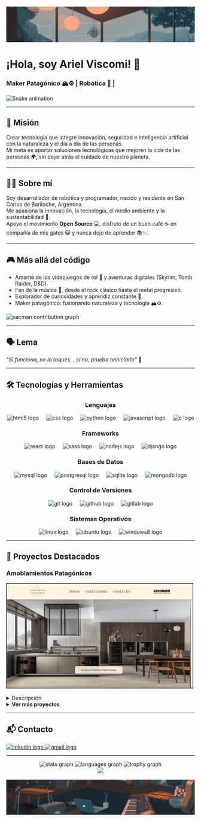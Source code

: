 ![Mi banner](./assets/banner1.png "Banner de mi perfil")

# ¡Hola, soy Ariel Viscomi! 👋  
### Maker Patagónico 🏔️⚙️ | Robótica 🤖 |

<img src="https://raw.githubusercontent.com/ariviscomi/ariviscomi/output/snake.svg" alt="Snake animation" />

---

## 🚀 Misión
Crear tecnología que integre innovación, seguridad e inteligencia artificial con la naturaleza y el día a día de las personas.  
Mi meta es aportar soluciones tecnológicas que mejoren la vida de las personas 🌍, sin dejar atrás el cuidado de nuestro planeta.

---

## 👨‍💻 Sobre mí
Soy desarrollador de robótica y programador, nacido y residente en San Carlos de Bariloche, Argentina.  
Me apasiona la innovación, la tecnología, el medio ambiente y la sustentabilidad 🌱.  
Apoyo el movimiento **Open Source** 💻, disfruto de un buen café ☕ en compañía de mis gatos 😺 y nunca dejo de aprender 📚✨.  

---

## 🎮 Más allá del código
- Amante de los videojuegos de rol 🎲 y aventuras digitales (Skyrim, Tomb Raider, D&D).  
- Fan de la música 🎸, desde el rock clásico hasta el metal progresivo.  
- Explorador de curiosidades y aprendiz constante 🧩.  
- Maker patagónico: fusionando naturaleza y tecnología 🏔️⚙️.
  
<picture>
  <source media="(prefers-color-scheme: dark)" srcset="https://raw.githubusercontent.com/ariviscomi/ariviscomi/output/pacman-contribution-graph-dark.svg">
  <source media="(prefers-color-scheme: light)" srcset="https://raw.githubusercontent.com/ariviscomi/ariviscomi/output/pacman-contribution-graph.svg">
  <img alt="pacman contribution graph" src="https://raw.githubusercontent.com/ariviscomi/ariviscomi/output/pacman-contribution-graph.svg">
</picture>

---

## 🗣️ Lema
*"Si funciona, no lo toques... si no, prueba reiniciarlo"* 🤖

---

## 🛠️ Tecnologías y Herramientas

<div align="center">
  <h3 width="100%">Lenguajes</h3>
  <img src="https://cdn.jsdelivr.net/gh/devicons/devicon/icons/html5/html5-original.svg" height="40" alt="html5 logo"  />
  <img width="12" />
  <img src="https://cdn.jsdelivr.net/gh/devicons/devicon/icons/css3/css3-original.svg" height="40" alt="css logo"  />
  <img width="12" />
  <img src="https://cdn.jsdelivr.net/gh/devicons/devicon/icons/python/python-original.svg" height="40" alt="python logo"  />
  <img width="12" />
  <img src="https://cdn.jsdelivr.net/gh/devicons/devicon/icons/javascript/javascript-original.svg" height="40" alt="javascript logo"  />
  <img width="12" />
  <img src="https://cdn.simpleicons.org/c/A8B9CC" height="40" alt="c logo"  />
</div>

<div align="center">
  <h3 width="100%">Frameworks</h3>
  <img src="https://cdn.jsdelivr.net/gh/devicons/devicon/icons/react/react-original.svg" height="40" alt="react logo"  />
  <img width="12" />
  <img src="https://cdn.simpleicons.org/sass/CC6699" height="40" alt="sass logo"  />
  <img width="12" />
  <img src="https://cdn.jsdelivr.net/gh/devicons/devicon/icons/nodejs/nodejs-original.svg" height="40" alt="nodejs logo"  />
  <img width="12" />
  <img src="https://cdn.jsdelivr.net/gh/devicons/devicon/icons/django/django-plain.svg" height="40" alt="django logo"  />
</div>

<div align="center">
  <h3 width="100%">Bases de Datos</h3>
  <img src="https://cdn.jsdelivr.net/gh/devicons/devicon/icons/mysql/mysql-original.svg" height="40" alt="mysql logo"  />
  <img width="12" />
  <img src="https://cdn.jsdelivr.net/gh/devicons/devicon/icons/postgresql/postgresql-original.svg" height="40" alt="postgresql logo"  />
  <img width="12" />
  <img src="https://cdn.jsdelivr.net/gh/devicons/devicon/icons/sqlite/sqlite-original.svg" height="40" alt="sqlite logo"  />
  <img width="12" />
  <img src="https://cdn.jsdelivr.net/gh/devicons/devicon/icons/mongodb/mongodb-original.svg" height="40" alt="mongodb logo"  />
</div>

<div align="center">
  <h3 width="100%">Control de Versiones</h3>
  <img src="https://cdn.jsdelivr.net/gh/devicons/devicon/icons/git/git-original.svg" height="40" alt="git logo"  />
  <img width="12" />
  <img src="https://skillicons.dev/icons?i=github" height="40" alt="github logo"  />
  <img width="12" />
  <img src="https://cdn.jsdelivr.net/gh/devicons/devicon/icons/gitlab/gitlab-original.svg" height="40" alt="gitlab logo"  />
</div>

<div align="center">
  <h3 width="100%">Sistemas Operativos</h3>
  <img src="https://cdn.jsdelivr.net/gh/devicons/devicon/icons/linux/linux-original.svg" height="40" alt="linux logo"  />
  <img width="12" />
  <img src="https://cdn.simpleicons.org/ubuntu/E95420" height="40" alt="ubuntu logo"  />
  <img width="12" />
  <img src="https://cdn.jsdelivr.net/gh/devicons/devicon/icons/windows8/windows8-original.svg" height="40" alt="windows8 logo"  />
</div>

---

## 📌 Proyectos Destacados

### Amoblamientos Patagónicos
[![Amoblamientos Patagónicos](./assets/amoblamientos-patagonicos.png "Sitio web de Catálogo")](https://www.amoblamientospatagonicos.com)
<details>
<summary>Descripción</summary>
<p>
"Descubre la colección completa de amoblamientos modernos de Johnson Amoblamientos. Conoce nuestros showrooms en San Carlos de Bariloche, Patagonia Argentina, y renueva tu hogar con estilo y calidad."
</p>
</details>

<details>
<summary><b>Ver más proyectos</b></summary>

### Banda *"Matame si no te sirvo"*
[![MSNTS](./assets/msnts_web.png "Sitio web para banda de rock")](https://github.com/ariviscomi/msnts_web)
<details>
<summary>Descripción</summary>
<p>
"La música de 'Matame si no te Sirvo' combina influencias creando un estilo propio con canciones para todos los gustos, dejando la vida en cada acorde."
</p>
</details>

</details>

---

## 📬 Contacto

<div align="left">
  <a href="https://www.linkedin.com/in/ariel-viscomi/" target="_blank">
    <img src="https://raw.githubusercontent.com/maurodesouza/profile-readme-generator/master/src/assets/icons/social/linkedin/default.svg" width="52" height="40" alt="linkedin logo"  />
  </a>
  <a href="mailto:arielviscomi.mail@gmail.com" target="_blank">
    <img src="https://raw.githubusercontent.com/maurodesouza/profile-readme-generator/master/src/assets/icons/social/gmail/default.svg" width="52" height="40" alt="gmail logo"  />
  </a>
</div>

---
<!-- Widgets -->

<div align="center">
  <img src="https://github-readme-stats.vercel.app/api?username=ariviscomi&hide_title=false&hide_rank=false&show_icons=true&include_all_commits=true&count_private=true&disable_animations=false&theme=tokyonight&locale=en&hide_border=false&order=1" height="150" alt="stats graph"  />
  <img src="https://github-readme-stats.vercel.app/api/top-langs?username=ariviscomi&locale=es&hide_title=false&layout=compact&card_width=320&langs_count=5&theme=tokyonight&hide_border=false&order=2" height="150" alt="languages graph"  />
  <img src="https://github-profile-trophy.vercel.app?username=ariviscomi&theme=tokyonight&column=-1&row=1&margin-w=8&margin-h=8&no-bg=true&no-frame=false&order=4" height="150" alt="trophy graph"  />
</div>

<div align="center">
  <img src="https://visitor-badge.laobi.icu/badge?page_id=ariviscomi.ariviscomi&"  />
</div>

![Mi banner](./assets/banner3.png "Banner de mi perfil")
